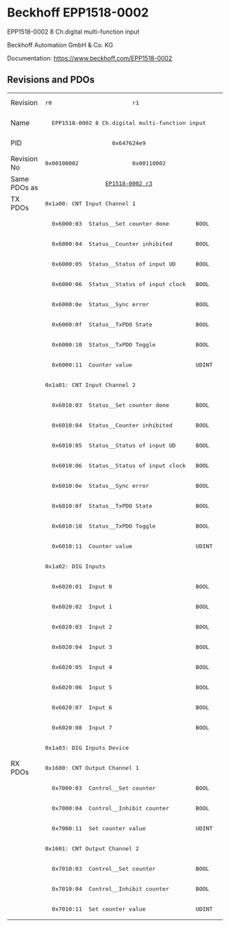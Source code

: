 # Beckhoff EPP1518-0002

EPP1518-0002 8 Ch.digital multi-function input

Beckhoff Automation GmbH & Co. KG

Documentation: <a href="https://www.beckhoff.com/EPP1518-0002">https://www.beckhoff.com/EPP1518-0002</a>

## Revisions and PDOs
<table>
<tr >
<td class="first">Revision</td>
<td ><pre>r0</pre></td>
<td ><pre>r1</pre></td>
</tr>
<tr >
<td class="first">Name</td>
<td  colspan=2 align="center"><pre>EPP1518-0002 8 Ch.digital multi-function input</pre></td>
</tr>
<tr >
<td class="first">PID</td>
<td  colspan=2 align="center"><pre>0x647624e9</pre></td>
</tr>
<tr >
<td class="first">Revision No</td>
<td ><pre>0x00100002</pre></td>
<td ><pre>0x00110002</pre></td>
</tr>
<tr >
<td class="first">Same PDOs as</td>
<td  colspan=2 align="center"><pre><a href="EP1518-0002">EP1518-0002 r3</a></pre></td>
</tr>
<tr class="txpdo pdosection">
<td class="first" rowspan=28 valign=top>TX PDOs</td>
<td colspan=2 align="left"><pre>0x1a00: CNT Input Channel 1</pre></td>
<td></td>
</tr>
<tr class="txpdo">
<td class="first" colspan=2 align="left"><pre>  0x6000:03  Status__Set counter done        BOOL</pre></td>
</tr>
<tr class="txpdo">
<td class="first" colspan=2 align="left"><pre>  0x6000:04  Status__Counter inhibited       BOOL</pre></td>
</tr>
<tr class="txpdo">
<td class="first" colspan=2 align="left"><pre>  0x6000:05  Status__Status of input UD      BOOL</pre></td>
</tr>
<tr class="txpdo">
<td class="first" colspan=2 align="left"><pre>  0x6000:06  Status__Status of input clock   BOOL</pre></td>
</tr>
<tr class="txpdo">
<td class="first" colspan=2 align="left"><pre>  0x6000:0e  Status__Sync error              BOOL</pre></td>
</tr>
<tr class="txpdo">
<td class="first" colspan=2 align="left"><pre>  0x6000:0f  Status__TxPDO State             BOOL</pre></td>
</tr>
<tr class="txpdo">
<td class="first" colspan=2 align="left"><pre>  0x6000:10  Status__TxPDO Toggle            BOOL</pre></td>
</tr>
<tr class="txpdo">
<td class="first" colspan=2 align="left"><pre>  0x6000:11  Counter value                   UDINT</pre></td>
</tr>
<tr class="txpdo pdosection">
<td class="first" colspan=2 align="left"><pre>0x1a01: CNT Input Channel 2</pre></td>
</tr>
<tr class="txpdo">
<td class="first" colspan=2 align="left"><pre>  0x6010:03  Status__Set counter done        BOOL</pre></td>
</tr>
<tr class="txpdo">
<td class="first" colspan=2 align="left"><pre>  0x6010:04  Status__Counter inhibited       BOOL</pre></td>
</tr>
<tr class="txpdo">
<td class="first" colspan=2 align="left"><pre>  0x6010:05  Status__Status of input UD      BOOL</pre></td>
</tr>
<tr class="txpdo">
<td class="first" colspan=2 align="left"><pre>  0x6010:06  Status__Status of input clock   BOOL</pre></td>
</tr>
<tr class="txpdo">
<td class="first" colspan=2 align="left"><pre>  0x6010:0e  Status__Sync error              BOOL</pre></td>
</tr>
<tr class="txpdo">
<td class="first" colspan=2 align="left"><pre>  0x6010:0f  Status__TxPDO State             BOOL</pre></td>
</tr>
<tr class="txpdo">
<td class="first" colspan=2 align="left"><pre>  0x6010:10  Status__TxPDO Toggle            BOOL</pre></td>
</tr>
<tr class="txpdo">
<td class="first" colspan=2 align="left"><pre>  0x6010:11  Counter value                   UDINT</pre></td>
</tr>
<tr class="txpdo pdosection">
<td class="first" colspan=2 align="left"><pre>0x1a02: DIG Inputs</pre></td>
</tr>
<tr class="txpdo">
<td class="first" colspan=2 align="left"><pre>  0x6020:01  Input 0                         BOOL</pre></td>
</tr>
<tr class="txpdo">
<td class="first" colspan=2 align="left"><pre>  0x6020:02  Input 1                         BOOL</pre></td>
</tr>
<tr class="txpdo">
<td class="first" colspan=2 align="left"><pre>  0x6020:03  Input 2                         BOOL</pre></td>
</tr>
<tr class="txpdo">
<td class="first" colspan=2 align="left"><pre>  0x6020:04  Input 3                         BOOL</pre></td>
</tr>
<tr class="txpdo">
<td class="first" colspan=2 align="left"><pre>  0x6020:05  Input 4                         BOOL</pre></td>
</tr>
<tr class="txpdo">
<td class="first" colspan=2 align="left"><pre>  0x6020:06  Input 5                         BOOL</pre></td>
</tr>
<tr class="txpdo">
<td class="first" colspan=2 align="left"><pre>  0x6020:07  Input 6                         BOOL</pre></td>
</tr>
<tr class="txpdo">
<td class="first" colspan=2 align="left"><pre>  0x6020:08  Input 7                         BOOL</pre></td>
</tr>
<tr class="txpdo pdosection">
<td class="first" colspan=2 align="left"><pre>0x1a03: DIG Inputs Device</pre></td>
</tr>
<tr class="rxpdo pdosection">
<td class="first" rowspan=8 valign=top>RX PDOs</td>
<td colspan=2 align="left"><pre>0x1600: CNT Output Channel 1</pre></td>
<td></td>
</tr>
<tr class="rxpdo">
<td class="first" colspan=2 align="left"><pre>  0x7000:03  Control__Set counter            BOOL</pre></td>
</tr>
<tr class="rxpdo">
<td class="first" colspan=2 align="left"><pre>  0x7000:04  Control__Inhibit counter        BOOL</pre></td>
</tr>
<tr class="rxpdo">
<td class="first" colspan=2 align="left"><pre>  0x7000:11  Set counter value               UDINT</pre></td>
</tr>
<tr class="rxpdo pdosection">
<td class="first" colspan=2 align="left"><pre>0x1601: CNT Output Channel 2</pre></td>
</tr>
<tr class="rxpdo">
<td class="first" colspan=2 align="left"><pre>  0x7010:03  Control__Set counter            BOOL</pre></td>
</tr>
<tr class="rxpdo">
<td class="first" colspan=2 align="left"><pre>  0x7010:04  Control__Inhibit counter        BOOL</pre></td>
</tr>
<tr class="rxpdo">
<td class="first" colspan=2 align="left"><pre>  0x7010:11  Set counter value               UDINT</pre></td>
</tr>
</table>
